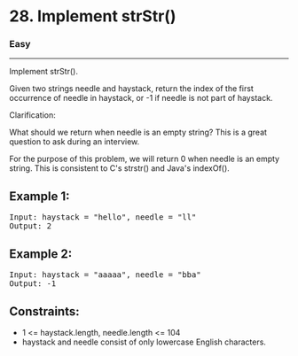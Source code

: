# 28. Implement strStr()

### Easy

---

Implement strStr().

Given two strings needle and haystack, return the index of the first occurrence of needle in haystack, or -1 if needle is not part of haystack.

Clarification:

What should we return when needle is an empty string? This is a great question to ask during an interview.

For the purpose of this problem, we will return 0 when needle is an empty string. This is consistent to C's strstr() and Java's indexOf().

## Example 1:

<pre>
Input: haystack = "hello", needle = "ll"
Output: 2
</pre>

## Example 2:

<pre>
Input: haystack = "aaaaa", needle = "bba"
Output: -1
</pre>

## Constraints:

- 1 <= haystack.length, needle.length <= 104
- haystack and needle consist of only lowercase English characters.
